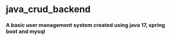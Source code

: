 # java_crud_backend
### A basic user management system created using java 17, spring boot and mysql
